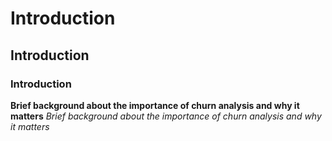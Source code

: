 # Introduction
## Introduction  
### Introduction  

**Brief background about the importance of churn analysis and why it matters**
*Brief background about the importance of churn analysis and why it matters*
